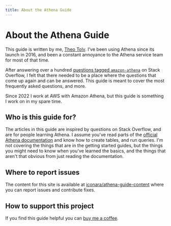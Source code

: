 ```yaml
---
title: About the Athena Guide
---
```

# About the Athena Guide

This guide is written by me, [Theo Tolv](https://iconara.net/). I've been using Athena since its launch in 2016, and been a constant annoyance to the Athena service team for most of that time.

After answering over a hundred [questions tagged `amazon-athena`][1] on Stack Overflow, I felt that there needed to be a place where the questions that come up again and can be answered. This guide is meant to cover the most frequently asked questions, and more.

Since 2022 I work at AWS with Amazon Athena, but this guide is something I work on in my spare time.

## Who is this guide for?

The articles in this guide are inspired by questions on Stack Overflow, and are for people learning Athena. I assume you've read parts of the [official Athena documentation][2] and know how to create tables, and run queries. I'm not covering the things that are in the getting started guides, but the things you might need to know when you've learned the basics, and the things that aren't that obvious from just reading the documentation.

## Where to report issues

The content for this site is available at [iconara/athena-guide-content](http://github.com/iconara/athena-guide-content) where you can report issues and contribute fixes.

## How to support this project

If you find this guide helpful you can [buy me a coffee](https://buymeacoffee.com/iconara).

  [1]: https://stackoverflow.com/questions/tagged/amazon-athena
  [2]: https://docs.aws.amazon.com/athena/latest/ug/using-athena-sql.html
